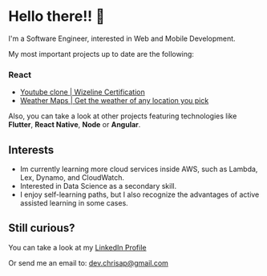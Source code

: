 # Hello there!! 👋

I'm a Software Engineer, interested in Web and Mobile Development.

My most important projects up to date are the following:

### React

- [Youtube clone | Wizeline Certification](https://unruffled-hugle-5b63cc.netlify.app/#/)
- [Weather Maps | Get the weather of any location you pick](https://chrisnotdefined.github.io/WeatherMaps)

Also, you can take a look at other projects featuring technologies like **Flutter**, **React Native**, **Node** or **Angular**.

## Interests

- Im currently learning more cloud services inside AWS, such as Lambda, Lex, Dynamo, and CloudWatch.
- Interested in Data Science as a secondary skill.
- I enjoy self-learning paths, but I also recognize the advantages of active assisted learning in some cases.

## Still curious?

You can take a look at my [LinkedIn Profile](www.linkedin.com/in/devchrisap)

Or send me an email to: dev.chrisap@gmail.com


<!--
**ChrisNotDefined/ChrisNotDefined** is a ✨ _special_ ✨ repository because its `README.md` (this file) appears on your GitHub profile.

Here are some ideas to get you started:

- 🔭 I’m currently working on ...
- 🌱 I’m currently learning ...
- 👯 I’m looking to collaborate on ...
- 🤔 I’m looking for help with ...
- 💬 Ask me about ...
- 📫 How to reach me: ...
- 😄 Pronouns: ...
- ⚡ Fun fact: ...
-->
